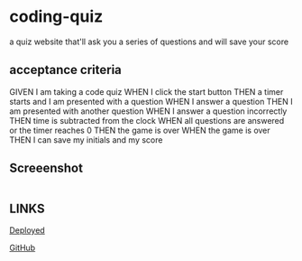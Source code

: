 # coding-quiz

a quiz website that'll ask you a series of questions and will save your score

## acceptance criteria

GIVEN I am taking a code quiz
WHEN I click the start button
THEN a timer starts and I am presented with a question
WHEN I answer a question
THEN I am presented with another question
WHEN I answer a question incorrectly
THEN time is subtracted from the clock
WHEN all questions are answered or the timer reaches 0
THEN the game is over
WHEN the game is over
THEN I can save my initials and my score

## Screeenshot

![]()

## LINKS

[Deployed](https://xjessycaz12x.github.io/coding-quiz/)

[GitHub](https://github.com/xjessycaz12X/coding-quiz)

